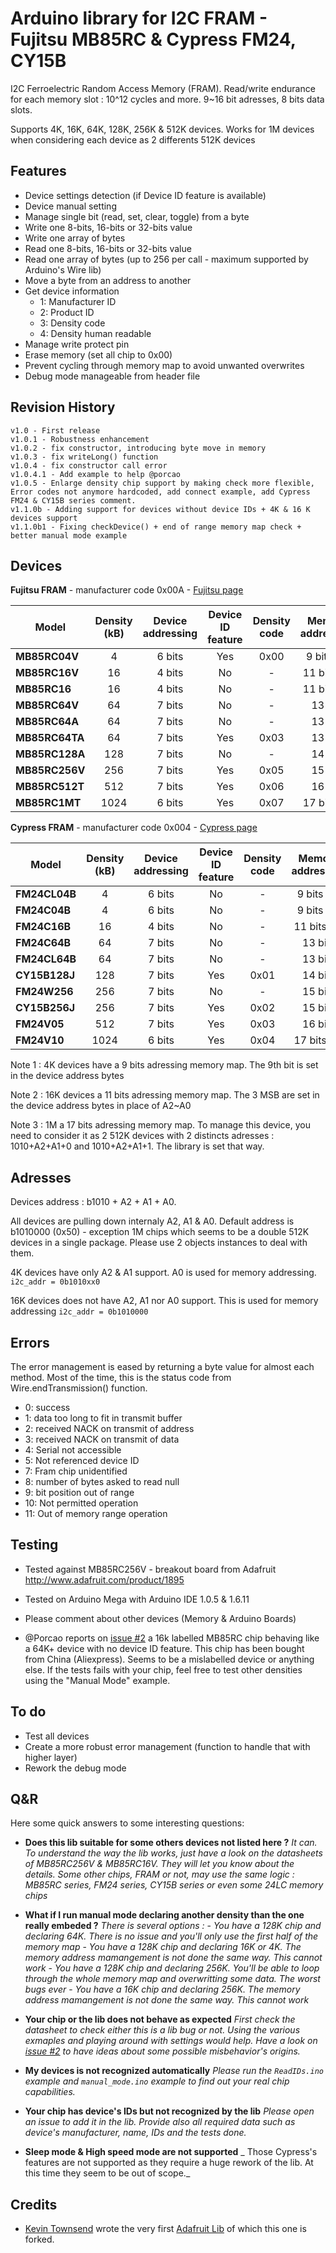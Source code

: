 Arduino library for I2C FRAM - Fujitsu MB85RC & Cypress FM24, CY15B
==============

I2C Ferroelectric Random Access Memory (FRAM). Read/write endurance for each memory slot : 10^12 cycles and more.
9~16 bit adresses, 8 bits data slots.

Supports 4K, 16K, 64K, 128K, 256K & 512K devices. Works for 1M devices when considering each device as 2 differents 512K devices


## Features ##
- Device settings detection (if Device ID feature is available)
- Device manual setting
- Manage single bit (read, set, clear, toggle) from a byte
- Write one 8-bits, 16-bits or 32-bits value
- Write one array of bytes 
- Read one 8-bits, 16-bits or 32-bits value
- Read one array of bytes (up to 256 per call - maximum supported by Arduino's Wire lib)
- Move a byte from an address to another
- Get device information
	- 1: Manufacturer ID
	- 2: Product ID
	- 3: Density code
	- 4: Density human readable
- Manage write protect pin
- Erase memory (set all chip to 0x00)
- Prevent cycling through memory map to avoid unwanted overwrites
- Debug mode manageable from header file

## Revision History ##


    v1.0 - First release
	v1.0.1 - Robustness enhancement
	v1.0.2 - fix constructor, introducing byte move in memory
	v1.0.3 - fix writeLong() function
	v1.0.4 - fix constructor call error
	v1.0.4.1 - Add example to help @porcao
	v1.0.5 - Enlarge density chip support by making check more flexible, Error codes not anymore hardcoded, add connect example, add Cypress FM24 & CY15B series comment.
	v1.1.0b - Adding support for devices without device IDs + 4K & 16 K devices support
	v1.1.0b1 - Fixing checkDevice() + end of range memory map check + better manual mode example

## Devices ##

**Fujitsu FRAM** - manufacturer code 0x00A - [Fujitsu page](http://www.fujitsu.com/us/products/devices/semiconductor/memory/fram/lineup/index.html)

|  Model | Density (kB) | Device addressing | Device ID feature | Density code | Memory addressing | Tested |
|  ------ | :------: | :------: | :------: | :------: | :------: | :------: |
|  **MB85RC04V** | 4 | 6 bits | Yes | 0x00 | 9 bits (1) | No |
|  **MB85RC16V** | 16 | 4 bits | No | - | 11 bits (2) | No |
|  **MB85RC16** | 16 | 4 bits | No | - | 11 bits (2) | No |
|  **MB85RC64V** | 64 | 7 bits | No | - | 13 bits | No |
|  **MB85RC64A** | 64 | 7 bits | No | - | 13 bits | No |
|  **MB85RC64TA** | 64 | 7 bits | Yes | 0x03 | 13 bits | No |
|  **MB85RC128A** | 128 | 7 bits | No | - | 14 bits | No |
|  **MB85RC256V** | 256 | 7 bits | Yes | 0x05 | 15 bits | Yes |
|  **MB85RC512T** | 512 | 7 bits | Yes | 0x06 | 16 bits | No |
|  **MB85RC1MT** | 1024 | 6 bits | Yes | 0x07 | 17 bits (3) | No |

**Cypress FRAM** - manufacturer code 0x004 - [Cypress page](http://www.cypress.com/products/f-ram-serial)

|  Model | Density (kB) | Device addressing | Device ID feature | Density code | Memory addressing | Tested |
|  ------ | :------: | :------: | :------: | :------: | :------: | :------: |
|  **FM24CL04B** | 4 | 6 bits | No | - | 9 bits (1) | No |
|  **FM24C04B** | 4 | 6 bits | No | - | 9 bits (1) | No |
|  **FM24C16B** | 16 | 4 bits | No | - | 11 bits (2) | No |
|  **FM24C64B** | 64 | 7 bits | No | - | 13 bits | No |
|  **FM24CL64B** | 64 | 7 bits | No | - | 13 bits | No |
|  **CY15B128J** | 128 | 7 bits | Yes | 0x01 | 14 bits | No |
|  **FM24W256** | 256 | 7 bits | No | - | 15 bits | No |
|  **CY15B256J** | 256 | 7 bits | Yes | 0x02 | 15 bits | No |
|  **FM24V05** | 512 | 7 bits | Yes | 0x03 | 16 bits | No |
|  **FM24V10** | 1024 | 6 bits | Yes | 0x04 | 17 bits (3) | No |	


Note 1 : 4K devices have a 9 bits adressing memory map. The 9th bit is set in the device address bytes

Note 2 : 16K devices a 11 bits adressing memory map. The 3 MSB are set in the device address bytes in place of A2~A0

Note 3 : 1M a 17 bits adressing memory map. To manage this device, you need to consider it as 2 512K devices with 2 distincts adresses : 1010+A2+A1+0 and 1010+A2+A1+1. The library is set that way.


## Adresses ##
Devices address : b1010 + A2 + A1 + A0.

All devices are pulling down internaly A2, A1 & A0. Default address is b1010000 (0x50) - exception 1M chips which seems to be a double 512K devices in a single package. Please use 2 objects instances to deal with them.

4K devices have only A2 & A1 support. A0 is used for memory addressing. `i2c_addr = 0b1010xx0`

16K devices does not have A2, A1 nor A0 support. This is used for memory addressing `i2c_addr = 0b1010000`



## Errors ##
The error management is eased by returning a byte value for almost each method. Most of the time, this is the status code from Wire.endTransmission() function.
- 0: success
- 1: data too long to fit in transmit buffer
- 2: received NACK on transmit of address
- 3: received NACK on transmit of data
- 4: Serial not accessible
- 5: Not referenced device ID
- 7: Fram chip unidentified
- 8: number of bytes asked to read null
- 9: bit position out of range
- 10: Not permitted operation
- 11: Out of memory range operation

## Testing ##
- Tested against MB85RC256V - breakout board from Adafruit http://www.adafruit.com/product/1895
- Tested on Arduino Mega with Arduino IDE 1.0.5 & 1.6.11
- Please comment about other devices (Memory & Arduino Boards)

- @Porcao reports on [issue #2](https://github.com/sosandroid/FRAM_MB85RC_I2C/issues/2) a 16k labelled MB85RC chip behaving like a 64K+ device with no device ID feature. This chip has been bought from China (Aliexpress). Seems to be a mislabelled device or anything else. If the tests fails with your chip, feel free to test other densities using the "Manual Mode" example.

## To do ##
- Test all devices
- Create a more robust error management (function to handle that with higher layer)
- Rework the debug mode

## Q&R ##
Here some quick answers to some interesting questions:

- **Does this lib suitable for some others devices not listed here ?** _It can. To understand the way the lib works, just have a look on the datasheets of MB85RC256V & MB85RC16V. They will let you know about the details. Some other chips, FRAM or not, may use the same logic : MB85RC series, FM24 series, CY15B series or even some 24LC memory chips_

- **What if I run manual mode declaring another density than the one really embeded ?** _There is several options :_
		- _You have a 128K chip and declaring 64K. There is no issue and you'll only use the first half of the memory map_
		- _You have a 128K chip and declaring 16K or 4K. The memory address mamangement is not done the same way. This cannot work_
		- _You have a 128K chip and declaring 256K. You'll be able to loop through the whole memory map and overwritting some data. The worst bugs ever_
		- _You have a 16K chip and declaring 256K. The memory address mamangement is not done the same way. This cannot work_
		
- **Your chip or the lib does not behave as expected** _First check the datasheet to check either this is a lib bug or not. Using the various exmaples and playing around with settings would help. Have a look on [issue #2](https://github.com/sosandroid/FRAM_MB85RC_I2C/issues/2) to have ideas about some possible misbehavior's origins._

- **My devices is not recognized automatically** _Please run the `ReadIDs.ino` example and `manual_mode.ino` example to find out your real chip capabilities._

- **Your chip has device's IDs but not recognized by the lib** _Please open an issue to add it in the lib. Provide also all required data such as device's manufacturer, name, IDs and the tests done._

- **Sleep mode & High speed mode are not supported** _ Those Cypress's features are not supported as they require a huge rework of the lib. At this time they seem to be out of scope._

## Credits ##
- [Kevin Townsend](https://github.com/microbuilder) wrote the very first [Adafruit Lib](https://github.com/adafruit/Adafruit_FRAM_I2C) of which this one is forked.